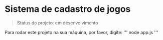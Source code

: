 <h1> Sistema de cadastro de jogos </h1>

> Status do projeto: em desenvolvimento

Para rodar este projeto na sua máquina, por favor, digite:
'''
node app.js
'''
